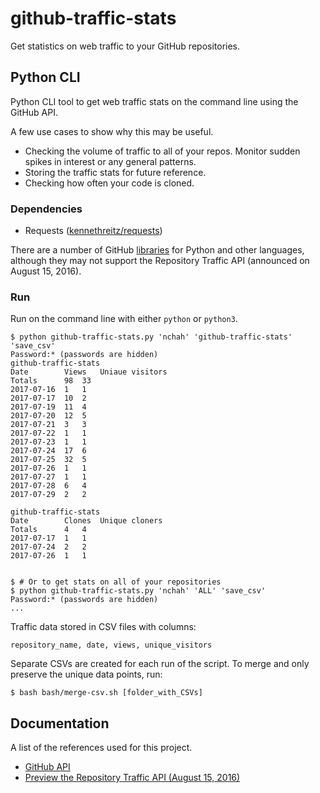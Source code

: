 # github-traffic-stats

Get statistics on web traffic to your GitHub repositories.

## Python CLI

Python CLI tool to get web traffic stats on the command line using the GitHub API.

A few use cases to show why this may be useful.

- Checking the volume of traffic to all of your repos. Monitor sudden spikes in interest or any general patterns.
- Storing the traffic stats for future reference.
- Checking how often your code is cloned.


### Dependencies

- Requests ([kennethreitz/requests](https://github.com/kennethreitz/requests))

There are a number of GitHub [libraries](https://developer.github.com/libraries/) for Python and other languages, although they may not support the Repository Traffic API (announced on August 15, 2016).

### Run

Run on the command line with either `python` or `python3`.

```
$ python github-traffic-stats.py 'nchah' 'github-traffic-stats' 'save_csv'
Password:* (passwords are hidden)
github-traffic-stats
Date        Views   Uniaue visitors
Totals      98  33
2017-07-16  1   1
2017-07-17  10  2
2017-07-19  11  4
2017-07-20  12  5
2017-07-21  3   3
2017-07-22  1   1
2017-07-23  1   1
2017-07-24  17  6
2017-07-25  32  5
2017-07-26  1   1
2017-07-27  1   1
2017-07-28  6   4
2017-07-29  2   2

github-traffic-stats
Date        Clones  Unique cloners
Totals      4   4
2017-07-17  1   1
2017-07-24  2   2
2017-07-26  1   1


$ # Or to get stats on all of your repositories
$ python github-traffic-stats.py 'nchah' 'ALL' 'save_csv'
Password:* (passwords are hidden)
...

```

Traffic data stored in CSV files with columns:
```
repository_name, date, views, unique_visitors
```

Separate CSVs are created for each run of the script.
To merge and only preserve the unique data points, run:

```
$ bash bash/merge-csv.sh [folder_with_CSVs]
```


## Documentation

A list of the references used for this project.

- [GitHub API](https://developer.github.com/v3/)
- [Preview the Repository Traffic API (August 15, 2016)](https://developer.github.com/changes/2016-08-15-traffic-api-preview/)

